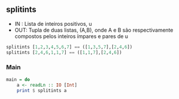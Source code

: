 ## splitints
[](solver.hs)
- IN : Lista de inteiros positivos, u
- OUT: Tupla de duas listas, (A,B), onde A e B são respectivamente compostos pelos inteiros ímpares e pares de u
```hs
splitints [1,2,3,4,5,6,7] == ([1,3,5,7],[2,4,6])
splitints [2,4,6,1,1,7] == ([1,1,7],[2,4,6])
```


<!--MAIN_BEGIN-->
### Main
```hs
main = do
    a <- readLn :: IO [Int]
    print $ splitints a

```
<!--MAIN_END-->
